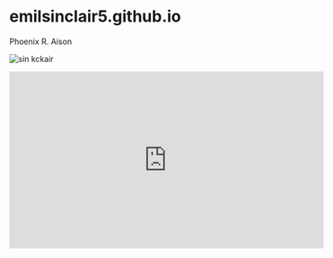 # emilsinclair5.github.io
Phoenix R. Aison

![sin kckair](https://static.wikia.nocookie.net/limbuscompany/images/2/28/Sinclairfull.jpg/revision/latest?cb=20230107143712)

<iframe width="560" height="315" src="https://www.youtube.com/embed/onv4yOhUuNE?si=sMEcryGFHIJ9BODk" title="YouTube video player" frameborder="0" allow="accelerometer; autoplay; clipboard-write; encrypted-media; gyroscope; picture-in-picture; web-share" allowfullscreen></iframe>



